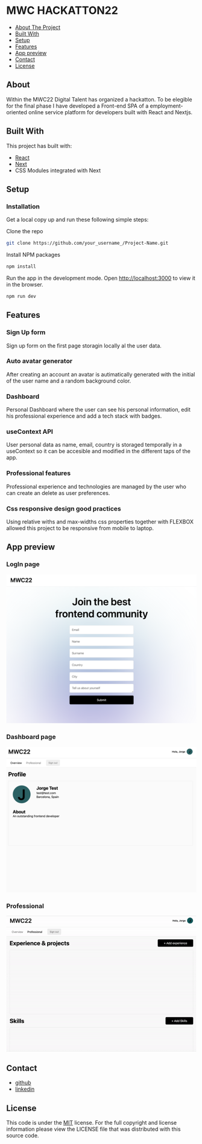 # MWC HACKATTON22

* [About The Project](#about)
* [Built With](#built-with)
* [Setup](#setup)
* [Features](#features)
* [App preview](#app-preview)
* [Contact](#contact)
* [License](#license)


## About

Within the MWC22 Digital Talent has organized a hackatton. To be elegible for the final phase I have developed a Front-end SPA of a employment-oriented online service platform for developers built with React and Nextjs.


## Built With

This project has built with:
* [React](https://reactjs.org/)
* [Next](https://nextjs.org/) 
* CSS Modules integrated with Next


## Setup

### Installation

Get a local copy up and run these following simple steps:

Clone the repo
```bash
git clone https://github.com/your_username_/Project-Name.git
```

Install NPM packages
```bash
npm install
```

Run the app in the development mode.
Open [http://localhost:3000](http://localhost:3000) to view it in the browser.
```bash
npm run dev
```

## Features

### Sign Up form
Sign up form on the first page storagin locally al the user data.

### Auto avatar generator
After creating an account an avatar is autimatically generated with the initial of the user name and a random background color.

### Dashboard
Personal Dashboard where the user can see his personal information, edit his professional experience and add a tech stack with badges.

### useContext API
User personal data as name, email, country is storaged temporally in a useContext so it can be accesible and modified in the different taps of the app.

### Professional features
Professional experience and technologies are managed by the user who can create an delete as user preferences.

### Css responsive design good practices
Using relative withs and max-widths css properties together with FLEXBOX allowed this project to be responsive from mobile to laptop.


## App preview
### LogIn page

![login](https://github.com/imjorgemor/mwc-userapp/blob/main/public/img/signup.png)

### Dashboard page

![dashboar](https://github.com/imjorgemor/mwc-userapp/blob/main/public/img/dashboard.png)

### Professional

![professional](https://github.com/imjorgemor/mwc-userapp/blob/main/public/img/professional.gif)


## Contact

* [github](https://github.com/imjorgemor)
* [linkedin](https://www.linkedin.com/in/jorge-mor-reactdev/)


## License
This code is under the [MIT](https://opensource.org/licenses/MIT) license. For the full copyright and license information please view the LICENSE file that was distributed with this source code.

